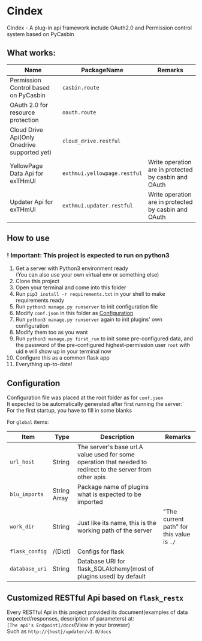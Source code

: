 # Cindex

Cindex - A plug-in api framework include OAuth2.0 and Permission control system based on PyCasbin

## What works:

|Name|PackageName|Remarks|
|----|----|----|
|Permission Control based on PyCasbin|`casbin.route`||
|OAuth 2.0 for resource protection|`oauth.route`||
|Cloud Drive Api(Only Onedrive supported yet)|`cloud_drive.restful`||
|YellowPage Data Api for exTHmUI|`exthmui.yellowpage.restful`|Write operation are in protected by casbin and OAuth|
|Updater Api for exTHmUI|`exthmui.updater.restful`|Write operation are in protected by casbin and OAuth|

## How to use

### ! Important: This project is expected to run on python3

1. Get a server with Python3 environment ready  
   (You can also use your own virtual env or something else)
2. Clone this project
3. Open your terminal and come into this folder
4. Run `pip3 install -r requirements.txt` in your shell to make requirements ready
5. Run `python3 manage.py runserver` to init configuration file
6. Modify `conf.json` in this folder as [Configuration](#Configuration)
7. Run `python3 manage.py runserver` again to init plugins' own configuration
8. Modify them too as you want
9. Run `python3 manage.py first_run` to init some pre-configured data, and the password of the pre-configured
   highest-permission user `root` with uid `0` will show up in your terminal now
10. Configure this as a common flask app
11. Everything up-to-date!

## Configuration

Configuration file was placed at the root folder as for `conf.json`  
It expected to be automatically generated after first running the server:`  
For the first startup, you have to fill in some blanks

For `global` items:

|Item|Type|Description|Remarks
|----|----|----|----|
|`url_host`|String|The server's base url.A value used for some operation that needed to redirect to the server from other apis|
|`blu_imports`|String Array|Package name of plugins what is expected to be imported|
|`work_dir`|String|Just like its name, this is the working path of the server|"The current path" for this value is `./`|
|`flask_config`|/(Dict)|Configs for flask|
|`database_uri`|String|Database URI for flask_SQLAlchemy(most of plugins used) by default|

## Customized RESTful Api based on `flask_restx`

Every RESTful Api in this project provided its document(examples of data expected/responses, description of parameters)
at:  
`[The api's Endpoint]/docs`(View in your browser)  
Such as `http://{host}/updater/v1.0/docs`  